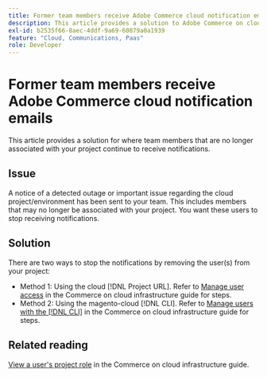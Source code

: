 ```yaml
---
title: Former team members receive Adobe Commerce cloud notification emails
description: This article provides a solution to Adobe Commerce on cloud infrastructure notification emails being sent to former team members.
exl-id: b2535f66-8aec-4ddf-9a69-60879a0a1939
feature: "Cloud, Communications, Paas"
role: Developer
---
```

# Former team members receive Adobe Commerce cloud notification emails

This article provides a solution for where team members that are no longer associated with your project continue to receive notifications.

## Issue

A notice of a detected outage or important issue regarding the cloud project/environment has been sent to your team. This includes members that may no longer be associated with your project. You want these users to stop receiving notifications.

## Solution

There are two ways to stop the notifications by removing the user(s) from your project:

* Method 1: Using the cloud [!DNL Project URL]. Refer to [Manage user access](https://experienceleague.adobe.com/docs/commerce-cloud-service/user-guide/project/user-access.html) in the Commerce on cloud infrastructure guide for steps.  
* Method 2: Using the magento-cloud [!DNL CLI]. Refer to [Manage users with the [!DNL CLI]](https://experienceleague.adobe.com/docs/commerce-cloud-service/user-guide/project/user-access.html#manage-users-with-the-cli) in the Commerce on cloud infrastructure guide for steps.

## Related reading

[View a user's project role](https://experienceleague.adobe.com/docs/commerce-cloud-service/user-guide/project/user-access.html#view-a-user’s-project-role) in the Commerce on cloud infrastructure guide.
